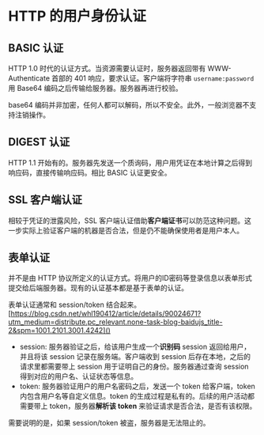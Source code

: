 # HTTP 的用户身份认证
## BASIC 认证  
HTTP 1.0 时代的认证方式。当资源需要认证时，服务器返回带有 WWW-Authenticate 首部的 401 响应，要求认证。客户端将字符串 `username:password` 用 Base64 编码之后传输给服务器。服务器再进行校验。

base64 编码并非加密，任何人都可以解码，所以不安全。此外，一般浏览器不支持注销操作。

## DIGEST 认证
HTTP 1.1 开始有的。服务器先发送一个质询码，用户用凭证在本地计算之后得到响应码，直接传输响应码。相比 BASIC 认证更安全。

## SSL 客户端认证
相较于凭证的泄露风险，SSL 客户端认证借助**客户端证书**可以防范这种问题。这一步实际上验证客户端的机器是否合法，但是仍不能确保使用者是用户本人。

## 表单认证
并不是由 HTTP 协议所定义的认证方式。将用户的ID密码等登录信息以表单形式提交给后端服务器。现有的认证基本都是基于表单的认证。

表单认证通常和 session/token 结合起来。
[https://blog.csdn.net/whl190412/article/details/90024671?utm_medium=distribute.pc_relevant.none-task-blog-baidujs_title-2&spm=1001.2101.3001.4242]()
+ session: 服务器验证之后，给该用户生成一个**识别码** session 返回给用户，并且将该 session 记录在服务端。客户端收到 session 后存在本地，之后的请求里都需要带上 session 用于证明自己的身份。服务器通过查询 session 得到对应的用户名、认证状态等信息。
+ token: 服务器验证用户的用户名密码之后，发送一个 token 给客户端，token 内包含用户名等自定义信息。token 的生成过程是私有的。后续的用户活动都需要带上 token，服务器**解析该 token** 来验证请求是否合法，是否有该权限。

需要说明的是，如果 session/token 被盗，服务器是无法阻止的。